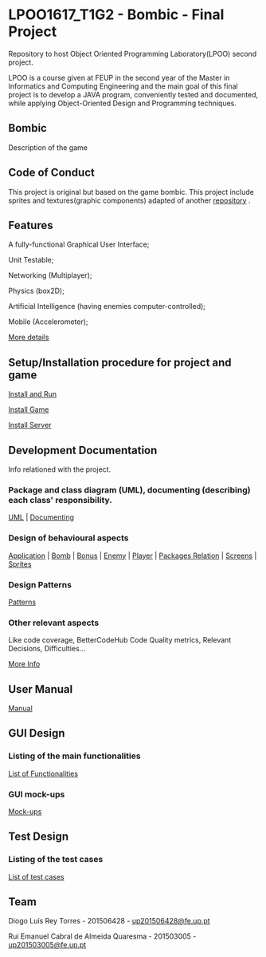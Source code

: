 # LPOO1617_T1G2 - Bombic - Final Project
Repository to host Object Oriented Programming Laboratory(LPOO) second project.

LPOO is a course given at FEUP in the second year of the Master in Informatics and Computing Engineering and the main goal of this final project is to develop a JAVA program, conveniently tested and documented, while applying Object-Oriented Design and Programming techniques.
 
## Bombic
Description of the game



## Code of Conduct
This project is original but based on the game bombic.
This project include sprites and textures(graphic components) adapted of another [repository](https://github.com/koulaxizis/bombic) .

## Features
A fully-functional Graphical User Interface;

Unit Testable;

Networking (Multiplayer);

Physics (box2D);

Artificial Intelligence (having enemies computer-controlled);

Mobile (Accelerometer);

[More details](https://github.com/diogotorres97/LPOO1617_T1G2/blob/Final_Project/Docs/Features.pdf) 

## Setup/Installation procedure for project and game

[Install and Run](https://github.com/diogotorres97/LPOO1617_T1G2/blob/Final_Project/Docs/Setup.pdf)

[Install Game](https://youtu.be/7GUyeszFww4)

[Install Server](https://youtu.be/aqT7xOmEBWs)

## Development Documentation
Info relationed with the project.

### Package and class diagram (UML), documenting (describing) each class' responsibility.

[UML](https://github.com/diogotorres97/LPOO1617_T1G2/blob/Final_Project/Docs/Main%20Class.jpg)
| [Documenting](https://github.com/diogotorres97/LPOO1617_T1G2/blob/Final_Project/Docs/Class%20description.pdf)


### Design of behavioural aspects

[Application](https://github.com/diogotorres97/LPOO1617_T1G2/blob/Final_Project/Docs/application.jpg)
 | [Bomb](https://github.com/diogotorres97/LPOO1617_T1G2/blob/Final_Project/Docs/bomb.jpg)
 | [Bonus](https://github.com/diogotorres97/LPOO1617_T1G2/blob/Final_Project/Docs/bonus.jpg)
 | [Enemy](https://github.com/diogotorres97/LPOO1617_T1G2/blob/Final_Project/Docs/enemy.jpg)
 | [Player](https://github.com/diogotorres97/LPOO1617_T1G2/blob/Final_Project/Docs/player.jpg)
 | [Packages Relation](https://github.com/diogotorres97/LPOO1617_T1G2/blob/Final_Project/Docs/packages.jpg)
 | [Screens](https://github.com/diogotorres97/LPOO1617_T1G2/blob/Final_Project/Docs/screens.JPG)
 | [Sprites](https://github.com/diogotorres97/LPOO1617_T1G2/blob/Final_Project/Docs/sprites.JPG)
 
### Design Patterns

[Patterns](https://github.com/diogotorres97/LPOO1617_T1G2/blob/Final_Project/Docs/Design%20Patterns.pdf)	

### Other relevant aspects
Like code coverage, BetterCodeHub Code Quality metrics, Relevant Decisions, Difficulties...

[More Info](https://github.com/diogotorres97/LPOO1617_T1G2/blob/Final_Project/Docs/Development%20Documentation.pdf)

## User Manual

[Manual](https://github.com/diogotorres97/LPOO1617_T1G2/blob/Final_Project/Docs/User%20Manual.pdf)


## GUI Design

### Listing of the main functionalities

[List of Functionalities](https://github.com/diogotorres97/LPOO1617_T1G2/blob/Final_Project/Docs/GUI%20Design%20Functionalities.pdf)

### GUI mock-ups

[Mock-ups](https://github.com/diogotorres97/LPOO1617_T1G2/blob/Final_Project/Docs/Mockup.pdf)


## Test Design

### Listing of the test cases

[List of test cases](https://github.com/diogotorres97/LPOO1617_T1G2/blob/Final_Project/Docs/Test%20Design.pdf)

## Team 

Diogo Luís Rey Torres  - 201506428 - up201506428@fe.up.pt

Rui Emanuel Cabral de Almeida Quaresma - 201503005  - up201503005@fe.up.pt
